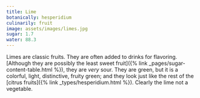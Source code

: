 ```yaml
---
title: Lime
botanically: hesperidium
culinarily: fruit
image: assets/images/limes.jpg
sugar: 1.7
water: 88.3
---
```

Limes are classic fruits. They are often added to drinks for flavoring. [Although they are possibly the least sweet fruit]({% link _pages/sugar-content-table.html %}), they are *very* sour. They are green, but it is a colorful, light, distinctive, fruity green; and they look just like the rest of the [citrus fruits]({% link _types/hesperidium.html %}). Clearly the lime not a vegetable.